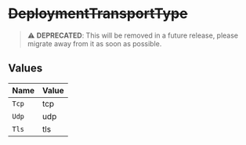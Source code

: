 # ~~DeploymentTransportType~~

> :warning: **DEPRECATED**: This will be removed in a future release, please migrate away from it as soon as possible.


## Values

| Name  | Value |
| ----- | ----- |
| `Tcp` | tcp   |
| `Udp` | udp   |
| `Tls` | tls   |